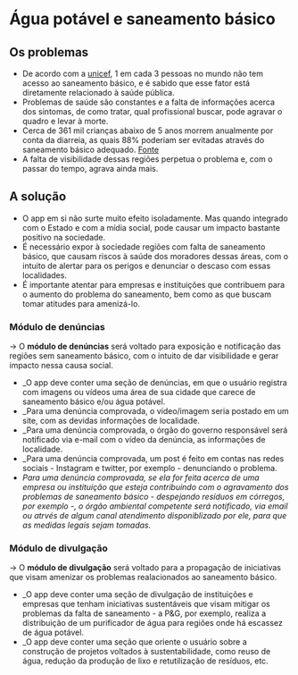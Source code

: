 # Água potável e saneamento básico

## Os problemas
- De acordo com a [unicef](https://www.unicef.org/brazil/comunicados-de-imprensa/1-em-cada-3-pessoas-no-mundo-nao-tem-acesso-agua-potavel-dizem-unicef-oms), 1 em cada 3 pessoas no mundo não tem acesso ao saneamento básico, e é sabido que esse fator está diretamente relacionado à saúde pública. 
- Problemas de saúde são constantes e a falta de informações acerca dos sintomas, de como tratar, qual profissional buscar, pode agravar o quadro e levar à morte.
- Cerca de 361 mil crianças abaixo de 5 anos morrem anualmente por conta da diarreia, as quais 88% poderiam ser evitadas através do saneamento básico adequado. [Fonte](https://blog.brkambiental.com.br/saude-saneamento-basico/)
- A falta de visibilidade dessas regiões perpetua o problema e, com o passar do tempo, agrava ainda mais.

## A solução
- O app em si não surte muito efeito isoladamente. Mas quando integrado com o Estado e com a mídia social, pode causar um impacto bastante positivo na sociedade.
- É necessário expor à sociedade regiões com falta de saneamento básico, que causam riscos à saúde dos moradores dessas áreas, com o intuito de alertar para os perigos e denunciar o descaso com essas localidades.
- É importante atentar para empresas e instituições que contribuem para o aumento do problema do saneamento, bem como as que buscam tomar atitudes para amenizá-lo.
   
### Módulo de denúncias
→ O **módulo de denúncias** será voltado para exposição e notificação das regiões sem saneamento básico, com o intuito de dar visibilidade e gerar impacto nessa causa social.
  - _O app deve conter uma seção de denúncias, em que o usuário registra com imagens ou vídeos uma área de sua cidade que carece de saneamento básico e/ou água potável.
  - _Para uma denúncia comprovada, o vídeo/imagem seria postado em um site, com as devidas informações de localidade.
  - _Para uma denúncia comprovada, o órgão do governo responsável será notificado via e-mail com o vídeo da denúncia, as informações de localidade.
  - _Para uma denúncia comprovada, um post é feito em contas nas redes sociais - Instagram e twitter, por exemplo - denunciando o problema.
  - _Para uma denúncia comprovada, se ela for feita acerca de uma empresa ou instituição que esteja contribuindo com o agravamento dos problemas de saneamento básico - despejando resíduos em córregos, por exemplo -, o órgão ambiental competente será notificado, via email ou atrvés de algum canal atendimento disponiblizado por ele, para que as medidas legais sejam tomadas._
### Módulo de divulgação
→ O **módulo de divulgação** será voltado para a propagação de iniciativas que visam amenizar os problemas realacionados ao saneamento básico.
  - _O app deve conter uma seção de divulgação de instituições e empresas que tenham iniciativas sustentáveis que visam mitigar os problemas da falta de saneamento - a P&G, por exemplo, realiza a distribuição de um purificador de água para regiões onde há escassez de água potável.
  - _O app deve conter uma seção que oriente o usuário sobre a construção de projetos voltados à sustentabilidade, como reuso de água, redução da produção de lixo e retutilização de resíduos, etc.

